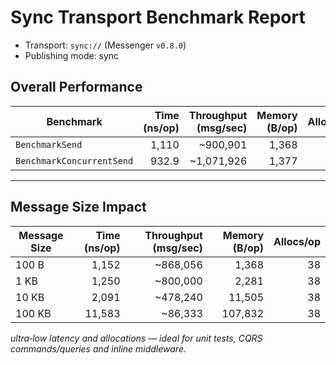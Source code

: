 # Sync Transport Benchmark Report

* Transport: `sync://` (Messenger `v0.8.0`)
* Publishing mode: sync

## Overall Performance

| Benchmark                 | Time (ns/op) | Throughput (msg/sec) | Memory (B/op) | Allocs/op |
| ------------------------- | -----------: | -------------------: | ------------: | --------: |
| `BenchmarkSend`           |        1,110 |            \~900,901 |         1,368 |        38 |
| `BenchmarkConcurrentSend` |        932.9 |          \~1,071,926 |         1,377 |        38 |

---

## Message Size Impact

| Message Size | Time (ns/op) | Throughput (msg/sec) | Memory (B/op) | Allocs/op |
| ------------ | -----------: | -------------------: | ------------: | --------: |
| 100 B        |        1,152 |            \~868,056 |         1,368 |        38 |
| 1 KB         |        1,250 |            \~800,000 |         2,281 |        38 |
| 10 KB        |        2,091 |            \~478,240 |        11,505 |        38 |
| 100 KB       |       11,583 |             \~86,333 |       107,832 |        38 |

*ultra‑low latency and allocations — ideal for unit tests, CQRS commands/queries and inline middleware.*
